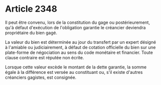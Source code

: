 # Article 2348

Il peut être convenu, lors de la constitution du gage ou postérieurement, qu'à défaut d'exécution de l'obligation garantie le créancier deviendra propriétaire du bien gagé.

La valeur du bien est déterminée au jour du transfert par un expert désigné à l'amiable ou judiciairement, à défaut de cotation officielle du bien sur une plate-forme de négociation au sens du code monétaire et financier. Toute clause contraire est réputée non écrite.

Lorsque cette valeur excède le montant de la dette garantie, la somme égale à la différence est versée au constituant ou, s'il existe d'autres créanciers gagistes, est consignée.
